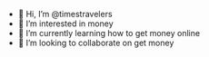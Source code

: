 - 👋 Hi, I’m @timestravelers
- 👀 I’m interested in money
- 🌱 I’m currently learning how to get money online
- 💞️ I’m looking to collaborate on get money


<!---
timestravelers/timestravelers is a ✨ special ✨ repository because its `README.md` (this file) appears on your GitHub profile.
You can click the Preview link to take a look at your changes.
--->
